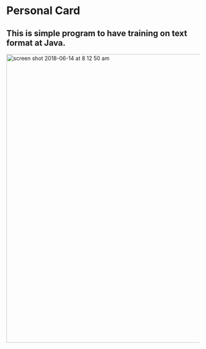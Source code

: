 # Personal Card
This is simple program to have training on text format at Java.
------------------------------------------------------------------------------------------------------------------------------

<img width="754" alt="screen shot 2018-06-14 at 8 12 50 am" src="https://user-images.githubusercontent.com/9898262/41414419-878a6dda-6fab-11e8-95ac-445795a6c56d.png">
